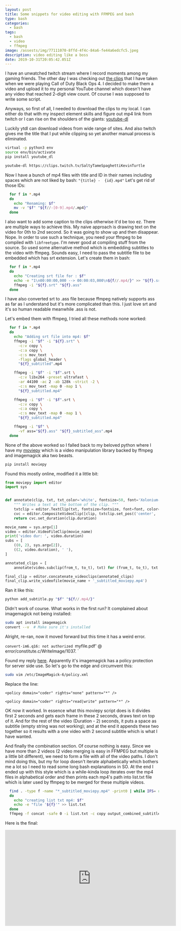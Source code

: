 ```yaml
---
layout: post
title: Some snippets for video editing with FFMPEG and bash
type: bash
categories:
  - bash
tags:
  - bash
  - video
  - ffmpeg
image: /assests/img/77111070-8ffd-4f4c-84a6-fe44a6edcfc5.jpeg
description: video editing like a boss
date: 2019-10-31T20:05:42.051Z
---
```

I have an unwatched twitch stream where I record moments among my gaming friends. The other day I was checking out [the clips](https://www.twitch.tv/dailyow/manager/clips) that I have taken when we were playing Call of Duty Black Ops 4. I decided to make them a video and upload it to my personal YouTube channel which doesn't have any video that reached 2-digit view count. Of course I was supposed to write some script.

Anyways, so first of all, I needed to download the clips to my local. I can either do that with my inspect element skills and figure out mp4 link from twitch or I can rise on the shoulders of the giants: [youtube-dl](https://ytdl-org.github.io/youtube-dl/index.html)

Luckily ytdl can download videos from wide range of sites. And also twitch gives me the title that I put while clipping so yet another manual process is eliminated.

```bash
virtual -p python3 env
source env/bin/activate
pip install youtube_dl

youtube-dl https://clips.twitch.tv/SaltyTameSpaghettiKevinTurtle
```

Now I have a bunch of mp4 files with title and ID in their names including spaces which are not liked by bash: `"{title} -  {id}.mp4"`
Let's get rid of those IDs:

```bash
  for f in *.mp4 
  do
    echo "Renaming: $f"
    mv -v "$f" "${f//-[0-9].mp4/.mp4}"
  done
```

I also want to add some caption to the clips otherwise it'd be too ez. There are multiple ways to achieve this. My naive approach is drawing text on the video for 0th to 2nd second. So it was going to show up and then disappear. Nope. In order to use such a technique, you need your ffmpeg to be compiled with `libfreetype`. I'm never good at compiling stuff from the source. So used some alternative method which is embedding subtitles to the video with ffmpeg. Sounds easy, I need to pass the subtitle file to be embedded which has srt extension. Let's create them in bash:

```bash
  for f in *.mp4 
  do
    echo "Creating srt file for : $f"
    echo -e "1\n00:00:00,000 --> 00:00:03,000\n${f//.mp4/}" >> "${f}.srt"
    ffmpeg -i "${f}.srt" "${f}.ass"
  done
```

I have also converted srt to .ass file because ffmpeg natively supports ass as far as I understand but it's more complicated than this. I just love srt and it's so human readable meanwhile .ass is not.

Let's embed them with ffmpeg, I tried all these methods none worked:

```bash
  for f in *.mp4 
  do
    echo "Adding srt file into mp4: $f"
    ffmpeg -i "$f" -i "${f}.srt" \
      -c:v copy \
      -c:a copy \
      -c:s mov_text  \
      -flags global_header \
      "${f}_subtitled".mp4

    ffmpeg -i "$f" -i "$f".srt \
      -c:v libx264 -preset ultrafast \
      -ar 44100 -ac 2 -ab 128k -strict -2 \
      -c:s mov_text -map 0 -map 1 \
      "${f}_subtitled.mp4"

    ffmpeg -i "$f" -i "$f".srt \
      -c:v copy \
      -c:a copy \
      -c:s mov_text -map 0 -map 1 \
      "${f}_subtitled.mp4"

    ffmpeg -i "$f" \
      -vf ass="${f}.ass" "${f}_subtitled_ass".mp4
  done
```

None of the above worked so I falled back to my beloved python where I have my [moviepy](https://zulko.github.io/moviepy/) which is a video manipulation library backed by ffmpeg and imagemagick aka two beasts.

```bash
pip install moviepy
```

Found this mostly online, modified it a little bit:

```python
from moviepy import editor
import sys


def annotate(clip, txt, txt_color='white', fontsize=50, font='Xolonium-Bold'):
    """ Writes a text at the bottom of the clip. """
    txtclip = editor.TextClip(txt, fontsize=fontsize, font=font, color=txt_color)
    cvc = editor.CompositeVideoClip([clip, txtclip.set_pos(('center', 'bottom'))])
    return cvc.set_duration(clip.duration)

movie_name = sys.argv[1]
video = editor.VideoFileClip(movie_name)
print('video dur: ', video.duration)
subs = [
    ((0, 2), sys.argv[2]),
    ((2, video.duration), ' '),
]

annotated_clips = [
	annotate(video.subclip(from_t, to_t), txt) for (from_t, to_t), txt in subs]

final_clip = editor.concatenate_videoclips(annotated_clips)
final_clip.write_videofile(movie_name + '_subtitled_moviepy.mp4')
```

Ran it like this:

```bash
python add_subtitle.py "$f" "${f//.mp4/}" 
```

Didn't work of course. What works in the first run? It complained about imagemagick not being installed:

```bash
sudo apt install imagemagick
convert --v  # Make sure it's installed
```

Alright, re-ran, now it moved forward but this time it has a weird error.

`convert-im6.q16: not authorized `myfile.pdf' @ error/constitute.c/WriteImage/1037.`

Found my reply [here](https://askubuntu.com/questions/1081895/trouble-with-batch-conversion-of-png-to-pdf-using-convert/1081907). Apparently it's imagemagick has a policy protection for server side use. So let's go to the edge and circumvent this:

```bash
sudo vim /etc/ImageMagick-6/policy.xml
```

Replace the line:

`<policy domain="coder" rights="none" pattern="*" />`

`<policy domain="coder" rights="read|write" pattern="*" />`

OK now it worked. In essence what this moviepy script does is it divides first 2 seconds and gets each frame in these 2 seconds, draws text on top of it. And for the rest of the video (Duration - 2) seconds, it puts a space as subtitle (empty string was not working); and at the end it appends these two together so it results with a one video with 2 second subtitle which is what I have wanted.

And finally the combination section. Of course nothing is easy. Since we have more than 2 videos (2 video merging is easy in FFMPEG but multiple is a little bit different), we need to form a file with all of the video paths. I don't mind doing this, but my for loop doesn't iterate alphabetically which bothers me a lot so I need to read some long bash explanations in SO. At the end I ended up with this style which is a while-kinda loop iterates over the mp4 files in alphabetical order and then prints each mp4's path into list.txt file which is later used by ffmpeg to be merged for these multiple videos.

```bash
  find . -type f -name "*_subtitled_moviepy.mp4" -print0 | while IFS= read -r -d '' f
  do
    echo "creating list txt mp4: $f"
    echo -e "file '${f}'" >> list.txt
  done
  ffmpeg -f concat -safe 0 -i list.txt -c copy output_combined_subtitled.mp4
```

Here is the final:

<iframe width="560" height="315" src="https://www.youtube.com/embed/PhxfTObusGM?start=7" frameborder="0" allow="accelerometer; autoplay; encrypted-media; gyroscope; picture-in-picture" allowfullscreen></iframe>
